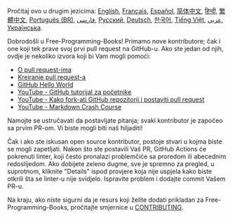Pročitaj ovo u drugim jezicima: [English](HOWTO.md), [Français](HOWTO-fr.md), [Español](HOWTO-es.md), [简体中文](HOWTO-zh.md), [हिन्दी](HOWTO-hi.md), [繁體中文](HOWTO-zh_TW.md), [Português (BR)](HOWTO-pt_BR.md), [فارسی](HOWTO-fa_IR.md), [Русский](HOWTO-ru.md), [Deutsch](HOWTO-de.md), [한국어](HOWTO-ko.md), [Tiếng Việt](HOWTO-vi.md), [عربي](HOWTO-ar.md), [Українська](HOWTO-uk_UA.md).

Dobrodošli u Free-Programming-Books! Primamo nove kontributore; čak i one koji tek prave svoj prvi pull request na GitHub-u. Ako ste jedan od njih, ovdje je nekoliko izvora koji bi Vam mogli pomoći:

* [O pull request-ima](https://help.github.com/articles/about-pull-requests/)
* [Kreiranje pull request-a](https://docs.github.com/en/free-pro-team@latest/github/collaborating-with-issues-and-pull-requests/creating-a-pull-request)
* [GitHub Hello World](https://guides.github.com/activities/hello-world/)
* [YouTube - GitHub tutorijal za početnike](https://www.youtube.com/watch?v=0fKg7e37bQE)
* [YouTube - Kako fork-ati GitHub repozitorij i postaviti pull request](https://www.youtube.com/watch?v=G1I3HF4YWEw)
* [YouTube - Markdown Crash Course](https://www.youtube.com/watch?v=HUBNt18RFbo)


Namojte se ustručavati da postavljate pitanja; svaki kontributor je započeo sa prvim PR-om. Vi biste mogli biti naš hiljaditi!

Čak i ako ste iskusan open source kontributor, postoje stvari u kojma biste se mogli zapetljati. Nakon što ste postavili Vaš PR, GitHub Actions će pokrenuti linter, koji često pronalazi problemčiće sa proredom ili abecednim redoslijedom. Ako dobijete zeleno dugme, sve je spremno za pregled, u suprotnom, kliknite "Details" ispod provjere koja nije uspjela kako biste otkrili šta se linter-u nije svidjelo. Ispravite problem i dodajte commit Vašem PR-u.

Na kraju, ako niste sigurni da je resurs koji želite dodati prikladan za Free-Programming-Books, pročitajte smjernice u [CONTRIBUTING](CONTRIBUTING.md).

